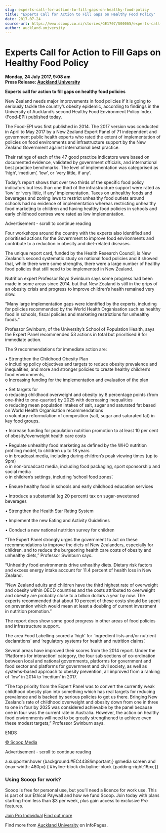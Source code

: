 ```yaml
---
slug: experts-call-for-action-to-fill-gaps-on-healthy-food-policy
title: "Experts Call for Action to Fill Gaps on Healthy Food Policy"
date: 2017-07-24
source-url: https://www.scoop.co.nz/stories/GE1707/S00065/experts-call-for-action-to-fill-gaps-on-healthy-food-policy.htm
author: auckland-university
---
```

Experts Call for Action to Fill Gaps on Healthy Food Policy
===========================================================

**Monday, 24 July 2017, 9:08 am**  
**Press Release: [Auckland University](https://info.scoop.co.nz/Auckland_University)**

**Experts call for action to fill gaps on healthy food policies**

New Zealand needs major improvements in food policies if it is going to seriously tackle the country’s obesity epidemic, according to findings in the University of Auckland’s second Healthy Food Environment Policy Index (Food-EPI) published today.

The Food-EPI was first published in 2014. The 2017 version was conducted in April to May 2017 by a New Zealand Expert Panel of 71 independent and government public health experts who rated the extent of implementation of policies on food environments and infrastructure support by the New Zealand Government against international best practice.

Their ratings of each of the 47 good practice indicators were based on documented evidence, validated by government officials, and international best practice benchmarks. The level of implementation was categorised as ‘high’, ‘medium’, ‘low’, or ‘very little, if any’.

Today’s report shows that over two thirds of the specific food policy indicators but less than one third of the infrastructure support were rated as ‘low’ or ‘very little, if any’ implementation. Taxes on unhealthy foods and beverages and zoning laws to restrict unhealthy food outlets around schools had no evidence of implementation whereas restricting unhealthy food marketing to children and having healthy food policies in schools and early childhood centres were rated as low implementation.

Advertisement - scroll to continue reading





Four workshops around the country with the experts also identified and prioritised actions for the Government to improve food environments and contribute to a reduction in obesity and diet-related diseases.

The unique report card, funded by the Health Research Council, is New Zealand’s second systematic study on national food policies and it showed that, while there were some strengths, there were a large number of healthy food policies that still need to be implemented in New Zealand.

Nutrition expert Professor Boyd Swinburn says some progress had been made in some areas since 2014, but that New Zealand is still in the grips of an obesity crisis and progress to improve children’s health remained very slow.

“Many large implementation gaps were identified by the experts, including for policies recommended by the World Health Organisation such as healthy food in schools, fiscal policies and marketing restrictions for unhealthy foods.”

Professor Swinburn, of the University’s School of Population Health, says the Expert Panel recommended 53 actions in total but prioritised 9 for immediate action.

The 9 recommendations for immediate action are:

• Strengthen the Childhood Obesity Plan  
o Including policy objectives and targets to reduce obesity prevalence and inequalities, and more and stronger policies to create healthy children’s food environments,  
o Increasing funding for the implementation and evaluation of the plan

• Set targets for  
o reducing childhood overweight and obesity by 8 percentage points (from one-third to one-quarter) by 2025 with decreasing inequalities  
o reducing mean population intakes of salt, sugar and saturated fat based on World Health Organisation recommendations  
o voluntary reformulation of composition (salt, sugar and saturated fat) in key food groups.

• Increase funding for population nutrition promotion to at least 10 per cent of obesity/overweight health care costs

• Regulate unhealthy food marketing as defined by the WHO nutrition profiling model, to children up to 18 years  
o in broadcast media, including during children’s peak viewing times (up to 9pm)  
o in non-broadcast media, including food packaging, sport sponsorship and social media  
o in children’s settings, including ‘school food zones’.

• Ensure healthy food in schools and early childhood education services

• Introduce a substantial (eg 20 percent) tax on sugar-sweetened beverages

• Strengthen the Health Star Rating System

• Implement the new Eating and Activity Guidelines

• Conduct a new national nutrition survey for children

“The Expert Panel strongly urges the government to act on these recommendations to improve the diets of New Zealanders, especially for children, and to reduce the burgeoning health care costs of obesity and unhealthy diets,” Professor Swinburn says.

“Unhealthy food environments drive unhealthy diets. Dietary risk factors and excess energy intake account for 11.4 percent of health loss in New Zealand.

“New Zealand adults and children have the third highest rate of overweight and obesity within OECD countries and the costs attributed to overweight and obesity are probably close to a billion dollars a year by now. The experts recommended that about 10 percent of these costs should be spent on prevention which would mean at least a doubling of current investment in nutrition promotion.”

The report does show some good progress in other areas of food policies and infrastructure support.

The area Food Labelling scored a ‘high’ for ‘ingredient lists and/or nutrient declarations’ and ‘regulatory systems for health and nutrition claims’.

Several areas have improved their scores from the 2014 report. Under the ‘Platforms for interaction’ category, the four sub sections of co-ordination between local and national governments, platforms for government and food sector and platforms for government and civil society, as well as systems-based approach to obesity prevention, all improved from a ranking of ‘low’ in 2014 to ‘medium’ in 2017.

“The top priority from the Expert Panel was to convert the currently weak childhood obesity plan into something which has real targets for reducing prevalence and is backed by serious policies to get us there. Bringing New Zealand’s rate of childhood overweight and obesity down from one in three to one in four by 2025 was considered achievable by the panel because one in four was the current rate in Australia. However, the action on healthy food environments will need to be greatly strengthened to achieve even these modest targets,” Professor Swinburn says.  

ENDS

[© Scoop Media](http://www.scoop.co.nz/about/terms.html)  

Advertisement - scroll to continue reading



a.supporter:hover {background:#EC4438!important;} @media screen and (max-width: 480px) { #byline-block div.byline-block {padding-right:16px;}}

### Using Scoop for work?

Scoop is free for personal use, but you’ll need a licence for work use. This is part of our Ethical Paywall and how we fund Scoop. Join today with plans starting from less than $3 per week, plus gain access to exclusive _Pro_ features.  
  
[Join Pro Individual](https://pro.scoop.co.nz/Individual/?from=ProIn24) [Find out more](https://pro.scoop.co.nz/using-scoop-for-work/?from=ProIn24)

Find more from [Auckland University](https://info.scoop.co.nz/Auckland_University) on InfoPages.